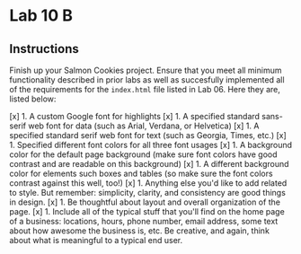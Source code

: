 # Lab 10 B

## Instructions

Finish up your Salmon Cookies project. Ensure that you meet all minimum functionality described in prior labs as well as succesfully implemented all of the requirements for the `index.html` file listed in Lab 06. Here they are, listed below:

[x] 1. A custom Google font for highlights
[x] 1. A specified standard sans-serif web font for data (such as Arial, Verdana, or Helvetica)
[x] 1. A specified standard serif web font for text (such as Georgia, Times, etc.)
[x] 1. Specified different font colors for all three font usages
[x] 1. A background color for the default page background (make sure font colors have good contrast and are readable on this background)
[x] 1. A different background color for elements such boxes and tables (so make sure the font colors contrast against this well, too!)
[x] 1. Anything else you'd like to add related to style. But remember: simplicity, clarity,  and consistency are good things in design.
[x] 1. Be thoughtful about layout and overall organization of the page.
[x] 1. Include all of the typical stuff that you'll find on the home page of a business: locations, hours, phone number, email address, some text about how awesome the business is, etc. Be creative, and again, think about what is meaningful to a typical end user.

